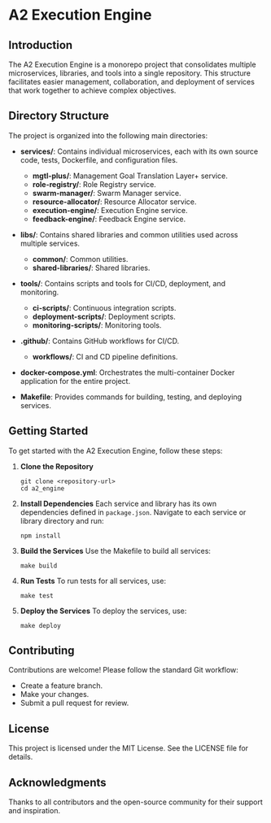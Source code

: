 # A2 Execution Engine

## Introduction
The A2 Execution Engine is a monorepo project that consolidates multiple microservices, libraries, and tools into a single repository. This structure facilitates easier management, collaboration, and deployment of services that work together to achieve complex objectives.

## Directory Structure
The project is organized into the following main directories:

- **services/**: Contains individual microservices, each with its own source code, tests, Dockerfile, and configuration files.
  - **mgtl-plus/**: Management Goal Translation Layer+ service.
  - **role-registry/**: Role Registry service.
  - **swarm-manager/**: Swarm Manager service.
  - **resource-allocator/**: Resource Allocator service.
  - **execution-engine/**: Execution Engine service.
  - **feedback-engine/**: Feedback Engine service.

- **libs/**: Contains shared libraries and common utilities used across multiple services.
  - **common/**: Common utilities.
  - **shared-libraries/**: Shared libraries.

- **tools/**: Contains scripts and tools for CI/CD, deployment, and monitoring.
  - **ci-scripts/**: Continuous integration scripts.
  - **deployment-scripts/**: Deployment scripts.
  - **monitoring-scripts/**: Monitoring tools.

- **.github/**: Contains GitHub workflows for CI/CD.
  - **workflows/**: CI and CD pipeline definitions.

- **docker-compose.yml**: Orchestrates the multi-container Docker application for the entire project.

- **Makefile**: Provides commands for building, testing, and deploying services.

## Getting Started
To get started with the A2 Execution Engine, follow these steps:

1. **Clone the Repository**
   ```
   git clone <repository-url>
   cd a2_engine
   ```

2. **Install Dependencies**
   Each service and library has its own dependencies defined in `package.json`. Navigate to each service or library directory and run:
   ```
   npm install
   ```

3. **Build the Services**
   Use the Makefile to build all services:
   ```
   make build
   ```

4. **Run Tests**
   To run tests for all services, use:
   ```
   make test
   ```

5. **Deploy the Services**
   To deploy the services, use:
   ```
   make deploy
   ```

## Contributing
Contributions are welcome! Please follow the standard Git workflow:
- Create a feature branch.
- Make your changes.
- Submit a pull request for review.

## License
This project is licensed under the MIT License. See the LICENSE file for details.

## Acknowledgments
Thanks to all contributors and the open-source community for their support and inspiration.